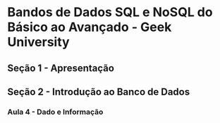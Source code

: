 # Bandos de Dados SQL e NoSQL do Básico ao Avançado - Geek University

## Seção 1 - Apresentação

## Seção 2 - Introdução ao Banco de Dados

### Aula 4 - Dado e Informação
